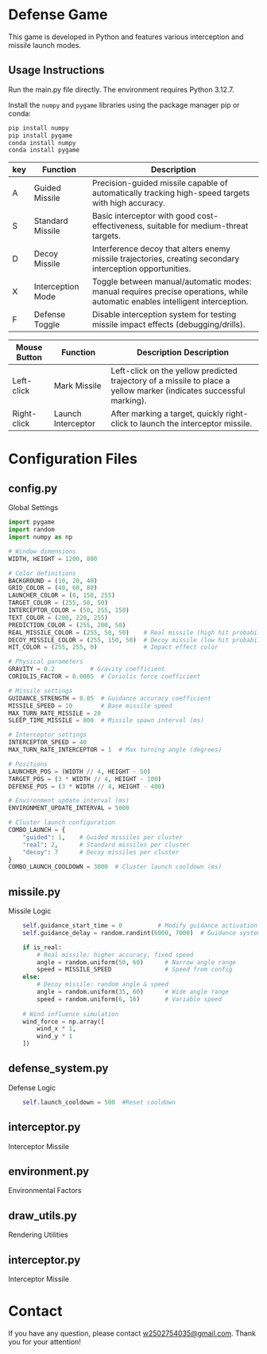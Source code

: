 # Defense Game

This game is developed in Python and features various interception and missile launch modes.

## Usage Instructions
Run the main.py file directly. The environment requires Python 3.12.7.

Install the `numpy` and `pygame` libraries using the package manager pip or conda:

```bash
pip install numpy
pip install pygame
conda install numpy
conda install pygame
```
| key | Function     |  Description                                                                 |  
|------|----------------|--------------------------------------------------------------------------|  
| A    | Guided Missile         | Precision-guided missile capable of automatically tracking high-speed targets with high accuracy.                 |  
| S    | Standard Missile        | Basic interceptor with good cost-effectiveness, suitable for medium-threat targets.                           |  
| D    | Decoy Missile         | Interference decoy that alters enemy missile trajectories, creating secondary interception opportunities.                 |  
| X    | Interception Mode       | Toggle between manual/automatic modes: manual requires precise operations, while automatic enables intelligent interception.
| F    | Defense Toggle       | Disable interception system for testing missile impact effects (debugging/drills).                |

| Mouse Button | Function      | Description Description                                                                 |  
|------|----------------|--------------------------------------------------------------------------| 
| Left-click  | Mark Missile       | Left-click on the yellow predicted trajectory of a missile to place a yellow marker (indicates successful marking).               |  
| Right-click    | Launch Interceptor           | After marking a target, quickly right-click to launch the interceptor missile.

# Configuration Files
## config.py
Global Settings
```python
import pygame
import random
import numpy as np

# Window dimensions
WIDTH, HEIGHT = 1200, 800

# Color definitions
BACKGROUND = (10, 20, 40)
GRID_COLOR = (40, 60, 80)
LAUNCHER_COLOR = (0, 150, 255)
TARGET_COLOR = (255, 50, 50)
INTERCEPTOR_COLOR = (50, 255, 150)
TEXT_COLOR = (200, 220, 255)
PREDICTION_COLOR = (255, 200, 50)
REAL_MISSILE_COLOR = (255, 50, 50)    # Real missile (high hit probability)
DECOY_MISSILE_COLOR = (255, 150, 50)  # Decoy missile (low hit probability)
HIT_COLOR = (255, 255, 0)             # Impact effect color

# Physical parameters
GRAVITY = 0.2          # Gravity coefficient
CORIOLIS_FACTOR = 0.0005  # Coriolis force coefficient

# Missile settings
GUIDANCE_STRENGTH = 0.05  # Guidance accuracy coefficient
MISSILE_SPEED = 10        # Base missile speed
MAX_TURN_RATE_MISSILE = 20
SLEEP_TIME_MISSILE = 800  # Missile spawn interval (ms)

# Interceptor settings
INTERCEPTOR_SPEED = 40
MAX_TURN_RATE_INTERCEPTOR = 1  # Max turning angle (degrees)

# Positions
LAUNCHER_POS = (WIDTH // 4, HEIGHT - 50)
TARGET_POS = (3 * WIDTH // 4, HEIGHT - 100)
DEFENSE_POS = (3 * WIDTH // 4, HEIGHT - 400)

# Environment update interval (ms)
ENVIRONMENT_UPDATE_INTERVAL = 5000

# Cluster launch configuration
COMBO_LAUNCH = {
    "guided": 1,    # Guided missiles per cluster
    "real": 2,      # Standard missiles per cluster
    "decoy": 7      # Decoy missiles per cluster
}
COMBO_LAUNCH_COOLDOWN = 3000  # Cluster launch cooldown (ms)
```
## missile.py
Missile Logic

```python
    self.guidance_start_time = 0          # Modify guidance activation time
    self.guidance_delay = random.randint(6000, 7000)  # Guidance system delay (ms)
```
```python
    if is_real:
        # Real missile: higher accuracy, fixed speed
        angle = random.uniform(50, 60)      # Narrow angle range
        speed = MISSILE_SPEED               # Speed from config
    else:
        # Decoy missile: random angle & speed
        angle = random.uniform(35, 60)      # Wide angle range
        speed = random.uniform(6, 16)       # Variable speed
        
    # Wind influence simulation
    wind_force = np.array([
        wind_x * 1,
        wind_y * 1
    ])
```

## defense_system.py
Defense Logic
```python
    self.launch_cooldown = 500  #Reset cooldown
```
## interceptor.py
Interceptor Missile
## environment.py
Environmental Factors
## draw_utils.py
Rendering Utilities
## interceptor.py
Interceptor Missile
# Contact
If you have any question, please contact w2502754035@gmail.com.
Thank you for your attention!